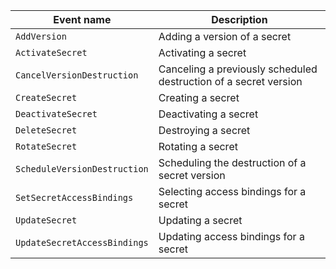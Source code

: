| Event name | Description |
--- | ---
| `AddVersion` | Adding a version of a secret |
| `ActivateSecret` | Activating a secret |
| `CancelVersionDestruction` | Canceling a previously scheduled destruction of a secret version |
| `CreateSecret` | Creating a secret |
| `DeactivateSecret` | Deactivating a secret |
| `DeleteSecret` | Destroying a secret |
| `RotateSecret` | Rotating a secret |
| `ScheduleVersionDestruction` | Scheduling the destruction of a secret version |
| `SetSecretAccessBindings` | Selecting access bindings for a secret |
| `UpdateSecret` | Updating a secret |
| `UpdateSecretAccessBindings` | Updating access bindings for a secret |
